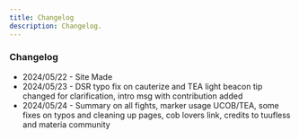 ```yaml
---
title: Changelog
description: Changelog.
---
```

### Changelog ###

- 2024/05/22 - Site Made
- 2024/05/23 - DSR typo fix on cauterize and TEA light beacon tip changed for clarification, intro msg with contribution added
- 2024/05/24 - Summary on all fights, marker usage UCOB/TEA, some fixes on typos and cleaning up pages, cob lovers link, credits to tuufless and materia community
